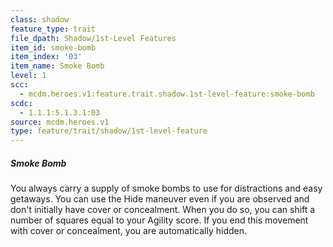 ```yaml
---
class: shadow
feature_type: trait
file_dpath: Shadow/1st-Level Features
item_id: smoke-bomb
item_index: '03'
item_name: Smoke Bomb
level: 1
scc:
  - mcdm.heroes.v1:feature.trait.shadow.1st-level-feature:smoke-bomb
scdc:
  - 1.1.1:5.1.3.1:03
source: mcdm.heroes.v1
type: feature/trait/shadow/1st-level-feature
---
```


##### Smoke Bomb

You always carry a supply of smoke bombs to use for distractions and easy getaways. You can use the Hide maneuver even if you are observed and don't initially have cover or concealment. When you do so, you can shift a number of squares equal to your Agility score. If you end this movement with cover or concealment, you are automatically hidden.
